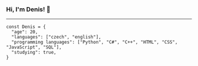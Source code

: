 ### Hi, I'm Denis! 👋
- - -

```
const Denis = {
  "age": 20,
  "languages": ["czech", "english"],
  "programming languages": ["Python", "C#", "C++", "HTML", "CSS", "JavaScript", "SQL"],
  "studying": true,
}
```
<!--
**TauchmanD/TauchmanD** is a ✨ _special_ ✨ repository because its `README.md` (this file) appears on your GitHub profile.

Here are some ideas to get you started:

- 🔭 I’m currently working on ...
- 🌱 I’m currently learning ...
- 👯 I’m looking to collaborate on ...
- 🤔 I’m looking for help with ...
- 💬 Ask me about ...
- 📫 How to reach me: ...
- 😄 Pronouns: ...
- ⚡ Fun fact: ...
-->
